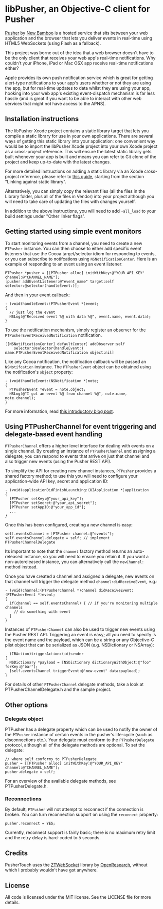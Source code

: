 # libPusher, an Objective-C client for Pusher

[Pusher](http://pusherapp.com/) by [New Bamboo](http://new-bamboo.co.uk) is a hosted service that sits between your web application and the browser that lets you deliver events in real-time using HTML5 WebSockets (using Flash as a fallback).

This project was borne out of the idea that a web browser doesn't have to be the only client that receives your web app's real-time notifications. Why couldn't your iPhone, iPad or Mac OSX app receive real-time notifications either?

Apple provides its own push notification service which is great for getting alert-type notifications to your app's users whether or not they are using the app, but for real-time updates to data whilst they are using your app, hooking into your web app's existing event-dispatch mechanism is far less hassle (and is great if you want to be able to interact with other web services that might not have access to the APNS).

## Installation instructions

The libPusher Xcode project contains a static library target that lets you compile a static library for use in your own applications. There are several ways of getting this static library into your application: one convenient way would be to import the libPusher Xcode project into your own Xcode project as a cross-project reference. This will ensure the latest static library gets built whenever your app is built and means you can refer to Git clone of the project and keep up-to-date with the latest changes.

For more detailed instructions on adding a static library via an Xcode cross-project reference, please refer to [this guide](http://www.amateurinmotion.com/articles/2009/02/08/creating-a-static-library-for-iphone.html), starting from the section "Linking against static library". 

Alternatively, you can simply copy the relevant files (all the files in the Library folder, plus all of the files in Vendor) into your project although you will need to take care of updating the files with changes yourself.

In addition to the above instructions, you will need to add `-all_load` to your build settings under "Other linker flags".

## Getting started using simple event monitors

To start monitoring events from a channel, you need to create a new `PTPusher` instance. You can then choose to either add specific event listeners that use the Cocoa target/selector idiom for responding to events, or you can subscribe to notifcations using `NSNotificationCenter`. Here is an example of responding to an event using an event listener:

    PTPusher *pusher = [[PTPusher alloc] initWithKey:@"YOUR_API_KEY" channel:@"CHANNEL_NAME"];
    [pusher addEventListener:@"event_name" target:self selector:@selector(handleEvent:)];
    
And then in your event callback:

    - (void)handleEvent:(PTPusherEvent *)event;
    {
      // just log the event
      NSLog(@"Received event %@ with data %@", event.name, event.data);
    }
    
To use the notification mechanism, simply register an observer for the `PTPusherEventReceivedNotification` notification.

    [[NSNotificationCenter] defaultCenter] addObserver:self 
        selector:@selector(handleEvent:) name:PTPusherEventReceivedNotification object:nil]
        
Like any Cocoa notification, the notification callback will be passed an `NSNotifcation` instance. The `PTPusherEvent` object can be obtained using the notification's `object` property:

    - (void)handleEvent:(NSNotification *)note;
    {
      PTPusherEvent *event = note.object;
      NSLog(@"I got an event %@ from channel %@", note.name, note.channel);
    }
    
For more information, read [this introductory blog post](http://lukeredpath.co.uk/blog/pushing-events-to-your-iphone-using-websockets-and-pusher.html).

## Using PTPusherChannel for event triggering and delegate-based event handling 

`PTPusherChannel` offers a higher level interface for dealing with events on a single channel. By creating an instance of `PTPusherChannel` and assigning a delegate, you can respond to events that arrive on just that channel and also trigger new events (using the Pusher REST API).

To simplify the API for creating new channel instances, `PTPusher` provides a shared factory method; to use this you will need to configure your application-wide API key, secret and application ID:

    - (void)applicationDidFinishLaunching:(UIApplication *)application 
    {    
      [PTPusher setKey:@"your_api_key"];
      [PTPusher setSecret:@"your_api_secret"];
      [PTPusher setAppID:@"your_app_id"];
      ...
    }
    
Once this has been configured, creating a new channel is easy:

    self.eventsChannel = [PTPusher channel:@"events"];
    self.eventsChannel.delegate = self; // implement PTPusherChannelDelegate
    
Its important to note that the `channel` factory method returns an auto-released instance, so you will need to ensure you retain it. If you want a non-autoreleased instance, you can alternatively call the `newChannel:` method instead.

Once you have created a channel and assigned a delegate, new events on that channel will trigger the delegate method `channel:didReceiveEvent`, e.g.:

    - (void)channel:(PTPusherChannel *)channel didReceiveEvent:(PTPusherEvent *)event;
    {
      if(channel == self.eventsChannel) { // if you're monitoring multiple channels
        // do something with event
      }
    }

Instances of `PTPusherChannel` can also be used to trigger new events using the Pusher REST API. Triggering an event is easy; all you need to specify is the event name and the payload, which can be a string or any Objective-C plist object that can be serialized as JSON (e.g. NSDictionary or NSArray):

    - (IBAction)triggerAction:(id)sender
    {
      NSDictionary *payload = [NSDictionary dictionaryWithObject:@"foo" forKey:@"bar"];
      [self.eventsChannel triggerEvent:@"new-event" data:payload];
    }
    
For details of other `PTPusherChannel` delegate methods, take a look at PTPusherChannelDelegate.h and the sample project.

## Other options

### Delegate object

PTPusher has a delegate property which can be used to notify the owner of the `PTPusher` instance of certain events in the pusher's life-cycle (such as disconnections etc.). Your delegate must conform to the `PTPusherDelegate` protocol, although all of the delegate methods are optional. To set the delegate:

    // where self conforms to PTPusherDelegate
    pusher = [[PTPusher alloc] initWithKey:@"YOUR_API_KEY" channel:@"CHANNEL_NAME"];
    pusher.delegate = self;
    
For an overview of the available delegate methods, see PTPusherDelegate.h.

### Reconnections

By default, `PTPusher` will not attempt to reconnect if the connection is broken. You can turn reconnection support on using the `reconnect` property:

    pusher.reconnect = YES;
    
Currently, reconnect support is fairly basic; there is no maximum retry limit and the retry delay is hard-coded to 5 seconds.

## Credits

PusherTouch uses the [ZTWebSocket](http://github.com/openresearch/zimt) library by [OpenResearch](http://github.com/openresearch), without which I probably wouldn't have got anywhere.

## License

All code is licensed under the MIT license. See the LICENSE file for more details.
